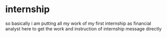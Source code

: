 # internship
so basically i am putting all my work of my first internship as financial analyst here
to get the work and instruction of internship message directly
